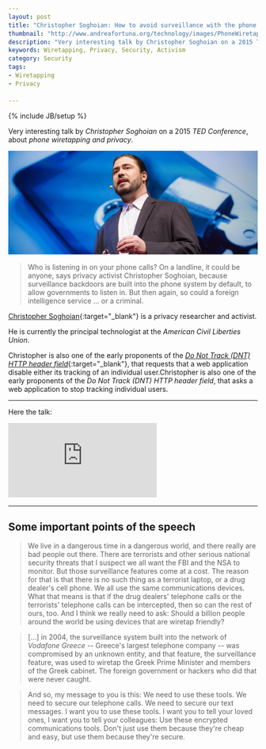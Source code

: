 ```yaml
---
layout: post
title: "Christopher Soghoian: How to avoid surveillance with the phone in your pocket"
thumbnail: "http://www.andreafortuna.org/technology/images/PhoneWiretapping.jpg"
description: "Very interesting talk by Christopher Soghoian on a 2015 TED Conference, about phone wiretapping and privacy"
keywords: Wiretapping, Privacy, Security, Activism
category: Security
tags: 
- Wiretapping
- Privacy

---
```

{% include JB/setup %}

Very interesting talk by *Christopher Soghoian* on a 2015 *TED Conference*, about *phone wiretapping and privacy*.

![SMartPrime6](/technology/images/PhoneWiretapping.jpg)

<!-- more -->

>Who is listening in on your phone calls? On a landline, it could be anyone, says privacy activist Christopher Soghoian, because surveillance backdoors are built into the phone system by default, to allow governments to listen in. But then again, so could a foreign intelligence service ... or a criminal. 


[Christopher Soghoian](https://www.dubfire.net/){:target="_blank"}  is a privacy researcher and activist. 

He is currently the principal technologist at the *American Civil Liberties Union*.


Christopher is also one of the early proponents of the [*Do Not Track (DNT) HTTP header field*](https://en.wikipedia.org/wiki/Do_Not_Track){:target="_blank"}, that requests that a web application disable either its tracking of an individual user.Christopher is also one of the early proponents of the *Do Not Track (DNT) HTTP header field*, that asks a web application to stop tracking individual users.

<hr>

Here the talk:

<div class="video-container">
<iframe src="https://embed-ssl.ted.com/talks/christopher_soghoian_a_brief_history_of_phone_wiretapping_and_how_to_avoid_it.html" frameborder="0" scrolling="no" webkitAllowFullScreen mozallowfullscreen allowFullScreen></iframe>
</div>

<hr>

Some important points of the speech
--

>We live in a dangerous time in a dangerous world, and there really are bad people out there. There are terrorists and other serious national security threats that I suspect we all want the FBI and the NSA to monitor.
But those surveillance features come at a cost. The reason for that is that there is no such thing as a terrorist laptop, or a drug dealer's cell phone. We all use the same communications devices. What that means is that if the drug dealers' telephone calls or the terrorists' telephone calls can be intercepted, then so can the rest of ours, too. And I think we really need to ask: Should a billion people around the world be using devices that are wiretap friendly?

>[...] in 2004, the surveillance system built into the network of *Vodafone Greece* -- Greece's largest telephone company -- was compromised by an unknown entity, and that feature, the surveillance feature, was used to wiretap the Greek Prime Minister and members of the Greek cabinet. The foreign government or hackers who did that were never caught.

>And so, my message to you is this: We need to use these tools. We need to secure our telephone calls. We need to secure our text messages. I want you to use these tools. I want you to tell your loved ones, I want you to tell your colleagues: Use these encrypted communications tools. Don't just use them because they're cheap and easy, but use them because they're secure.
